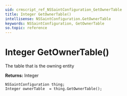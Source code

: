 ```yaml
---
uid: crmscript_ref_NSSaintConfiguration_GetOwnerTable
title: Integer GetOwnerTable()
intellisense: NSSaintConfiguration.GetOwnerTable
keywords: NSSaintConfiguration, GetOwnerTable
so.topic: reference
---
```


# Integer GetOwnerTable()

The table that is the owning entity

**Returns:** Integer

```crmscript
NSSaintConfiguration thing;
Integer ownerTable  = thing.GetOwnerTable();
```

